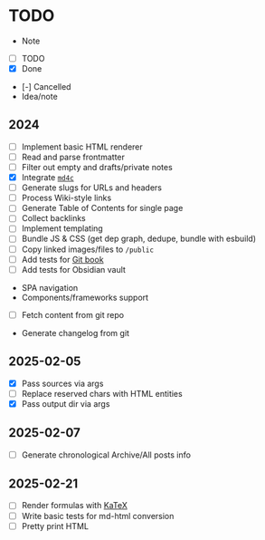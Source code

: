 # TODO

- Note
- [ ] TODO
- [x] Done
- [-] Cancelled
- Idea/note

## 2024

- [ ] Implement basic HTML renderer
- [ ] Read and parse frontmatter
- [ ] Filter out empty and drafts/private notes
- [x] Integrate [`md4c`](https://github.com/mity/md4c)
- [ ] Generate slugs for URLs and headers
- [ ] Process Wiki-style links
- [ ] Generate Table of Contents for single page
- [ ] Collect backlinks
- [ ] Implement templating
- [ ] Bundle JS & CSS (get dep graph, dedupe, bundle with esbuild)
- [ ] Copy linked images/files to `/public`
- [ ] Add tests for [Git book](https://github.com/progit/progit/tree/master/en)
- [ ] Add tests for Obsidian vault
- SPA navigation
- Components/frameworks support
- [ ] Fetch content from git repo
- Generate changelog from git

## 2025-02-05

- [x] Pass sources via args
- [ ] Replace reserved chars with HTML entities
- [x] Pass output dir via args

## 2025-02-07

- [ ] Generate chronological Archive/All posts info

## 2025-02-21

- [ ] Render formulas with [KaTeX](https://github.com/KaTeX/KaTeX)
- [ ] Write basic tests for md-html conversion
- [ ] Pretty print HTML
